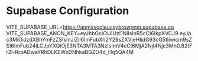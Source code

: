 # Supabase Configuration
VITE_SUPABASE_URL=https://anmxvcoleucxybtowpnm.supabase.co
VITE_SUPABASE_ANON_KEY=eyJhbGciOiJIUzI1NiIsInR5cCI6IkpXVCJ9.eyJpc3MiOiJzdXBhYmFzZSIsInJlZiI6ImFubXh2Y29sZXVjeHlidG93cG5tIiwicm9sZSI6ImFub24iLCJpYXQiOjE3NTA3MTA3NzIsImV4cCI6MjA2NjI4Njc3Mn0.82tFr2l-RrpADwaYRhDLKEWxDNhkaBGZD4d_Hq5QA4M